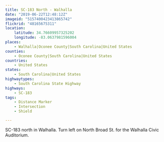 ```yaml
---
title: SC-183 North - Walhalla
date: "2019-06-22T12:48:12Z"
imageid: "5157400423413865742"
flickrid: "48165675311"
location:
    latitude: 34.76609957325202
    longitude: -83.0637981596004
places:
    - Walhalla|Oconee County|South Carolina|United States
counties:
    - Oconee County|South Carolina|United States
countries:
    - United States
states:
    - South Carolina|United States
highwaytypes:
    - South Carolina State Highway
highways:
    - SC-183
tags:
    - Distance Marker
    - Intersection
    - Shield

---
```

SC-183 north in Walhalla.  Turn left on North Broad St. for the Walhalla Civic Auditorium.